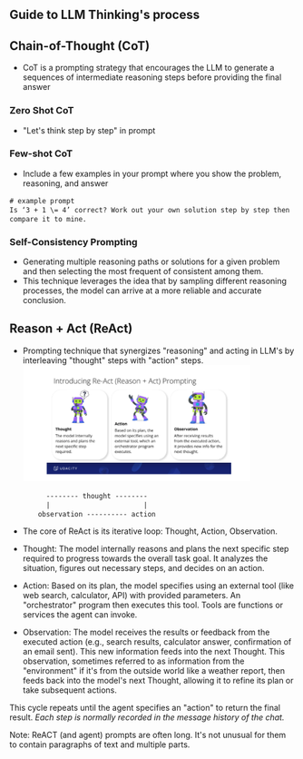 ## Guide to LLM Thinking's process

## Chain-of-Thought (CoT)

- CoT is a prompting strategy that encourages the LLM to generate a sequences of intermediate reasoning steps before
  providing the final answer

### Zero Shot CoT

- "Let's think step by step" in prompt

### Few-shot CoT

- Include a few examples in your prompt where you show the problem, reasoning, and answer

```text
# example prompt
Is ‘3 + 1 \= 4’ correct? Work out your own solution step by step then compare it to mine.
```

### Self-Consistency Prompting

- Generating multiple reasoning paths or solutions for a given problem and then selecting the most frequent of
  consistent among them.
- This technique leverages the idea that by sampling different reasoning processes, the model can arrive at a more
  reliable and accurate conclusion.

## Reason + Act (ReAct)

- Prompting technique that synergizes "reasoning" and acting in LLM's by interleaving "thought" steps with "action"
  steps. <img src="./images/though-action-observation.png" alt="ReAct iterative loop" width="400"/>

```text
         -------- thought --------
         |                       |
       observation ---------- action
```

- The core of ReAct is its iterative loop: Thought, Action, Observation.

- Thought: The model internally reasons and plans the next specific step required to progress towards the overall task
  goal. It analyzes the situation, figures out necessary steps, and decides on an action.

- Action: Based on its plan, the model specifies using an external tool (like web search, calculator, API) with provided
  parameters. An "orchestrator" program then executes this tool. Tools are functions or services the agent can invoke.

- Observation: The model receives the results or feedback from the executed action (e.g., search results, calculator
  answer, confirmation of an email sent). This new information feeds into the next Thought. This observation, sometimes
  referred to as information from the "environment" if it's from the outside world like a weather report, then feeds
  back into the model's next Thought, allowing it to refine its plan or take subsequent actions.

This cycle repeats until the agent specifies an "action" to return the final result. _Each step is normally recorded in
the
message history of the chat._

Note:
ReACT (and agent) prompts are often long. It's not unusual for them to contain paragraphs of text and multiple parts.